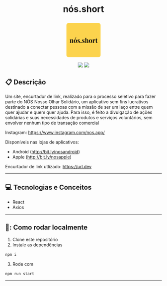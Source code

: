 # <p align = "center"> nós.short </p>

<p align="center">
   <img src="https://raw.githubusercontent.com/andregugelmin/nos.short/36125d00aba26062fadaebf71e296ebe1d83f969/src/assets/images/Logo.svg" width="110"/>
</p>



<div align="center">
  <img src="https://img.shields.io/badge/React-316192?style=for-the-badge&logo=react&logoColor=white" height="30px"/>
  <img src="https://img.shields.io/badge/JavaScript-007ACC?style=for-the-badge&logo=javascript&logoColor=white" height="30px"/>
</div>


##  :clipboard: Descrição

Um site, encurtador de link, realizado para o processo seletivo para fazer parte do NÓS Nosso Olhar Solidário, um aplicativo sem fins lucrativos destinado a conectar pessoas com a missão de ser um laço entre quem quer ajudar e quem quer ajuda. Para isso, é feito a divulgação de  ações solidárias e suas necessidades de produtos e serviços voluntários, sem envolver nenhum tipo de transação comercial

Instagram: https://www.instagram.com/nos.app/

Disponíveis nas lojas de aplicativos:
 - Android (http://bit.ly/nosandroid)
 - Apple (http://bit.ly/nosapple)

Encurtador de link utlizado: https://url.dev

***

## :computer: Tecnologias e Conceitos

- React
- Axios

***


## 🚧: Como rodar localmente

1. Clone este repositório
2. Instale as dependências
```bash
npm i
```
3. Rode com
```bash
npm run start
```
***
